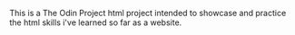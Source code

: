 This is a The Odin Project html project intended to showcase and practice the html skills i've learned so far as a website.
